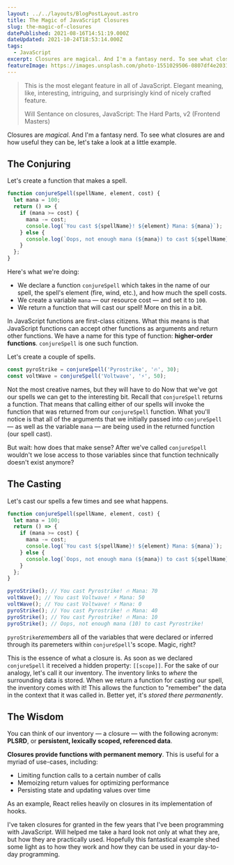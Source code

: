 ```yaml
---
layout: ../../layouts/BlogPostLayout.astro
title: The Magic of JavaScript Closures
slug: the-magic-of-closures
datePublished: 2021-08-16T14:51:19.000Z
dateUpdated: 2021-10-24T18:53:14.000Z
tags:
  - JavaScript
excerpt: Closures are magical. And I'm a fantasy nerd. To see what closures are and how useful they can be, let's take a look at a little example.
featureImage: https://images.unsplash.com/photo-1551029506-0807df4e2031?crop=entropy&cs=tinysrgb&fit=max&fm=jpg&ixid=MnwxMTc3M3wwfDF8c2VhcmNofDR8fG1hZ2ljfGVufDB8fHx8MTYyOTExODIwNA&ixlib=rb-1.2.1&q=80&w=2000
---
```


> This is the most elegant feature in all of JavaScript. Elegant meaning, like, interesting, intriguing, and surprisingly kind of nicely crafted feature.
>
> Will Sentance on closures, JavaScript: The Hard Parts, v2 (Frontend Masters)

Closures are _magical_. And I'm a fantasy nerd. To see what closures are and how useful they can be, let's take a look at a little example.

## The Conjuring

Let's create a function that makes a spell.

```javascript
function conjureSpell(spellName, element, cost) {
  let mana = 100;
  return () => {
    if (mana >= cost) {
      mana -= cost;
      console.log(`You cast ${spellName}! ${element} Mana: ${mana}`);
    } else {
      console.log(`Oops, not enough mana (${mana}) to cast ${spellName}`);
    }
  };
}
```

Here's what we're doing:

- We declare a function `conjureSpell` which takes in the name of our spell, the spell's element (fire, wind, etc.), and how much the spell costs.
- We create a variable `mana` — our resource cost — and set it to `100`.
- We return a function that will cast our spell! More on this in a bit.

In JavaScript functions are first-class citizens. What this means is that JavaScript functions can accept other functions as arguments and return other functions. We have a name for this type of function: **higher-order functions**. `conjureSpell` is one such function.

Let's create a couple of spells.

```javascript
const pyroStrike = conjureSpell('Pyrostrike', '🔥', 30);
const voltWave = conjureSpell('Voltwave', '⚡', 50);
```

Not the most creative names, but they will have to do
Now that we've got our spells we can get to the interesting bit. Recall that `conjureSpell` returns a function. That means that calling either of our spells will invoke the function that was returned from our `conjureSpell` function. What you'll notice is that all of the arguments that we initially passed into `conjureSpell` — as well as the variable `mana` — are being used in the returned function (our spell cast).

But wait: how does that make sense? After we've called `conjureSpell` wouldn't we lose access to those variables since that function technically doesn't exist anymore?

## The Casting

Let's cast our spells a few times and see what happens.

```javascript
function conjureSpell(spellName, element, cost) {
  let mana = 100;
  return () => {
    if (mana >= cost) {
      mana -= cost;
      console.log(`You cast ${spellName}! ${element} Mana: ${mana}`);
    } else {
      console.log(`Oops, not enough mana (${mana}) to cast ${spellName}!`);
    }
  };
}

pyroStrike(); // You cast Pyrostrike! 🔥 Mana: 70
voltWave(); // You cast Voltwave! ⚡ Mana: 50
voltWave(); // You cast Voltwave! ⚡ Mana: 0
pyroStrike(); // You cast Pyrostrike! 🔥 Mana: 40
pyroStrike(); // You cast Pyrostrike! 🔥 Mana: 10
pyroStrike(); // Oops, not enough mana (10) to cast Pyrostrike!
```

`pyroStrike`_remembers_ all of the variables that were declared or inferred through its paremeters within `conjureSpell`'s scope. Magic, right?

This is the essence of what a closure is. As soon as we declared `conjureSpell` it received a hidden property: `[[scope]]`. For the sake of our analogy, let's call it our inventory. The inventory links to _where_ the surrounding data is stored. When we return a function for casting our spell, the inventory comes with it! This allows the function to "remember" the data in the context that it was called in. Better yet, it's _stored there permanently_.

## The Wisdom

You can think of our inventory — a closure — with the following acronym: **PLSRD**, or **persistent, lexically scoped, referenced data**.

**Closures provide functions with permanent memory**. This is useful for a myriad of use-cases, including:

- Limiting function calls to a certain number of calls
- Memoizing return values for optimizing performance
- Persisting state and updating values over time

As an example, React relies heavily on closures in its implementation of hooks.

I've taken closures for granted in the few years that I've been programming with JavaScript. Will helped me take a hard look not only at what they are, but how they are practically used. Hopefully this fantastical example shed some light as to how they work and how they can be used in your day-to-day programming.
